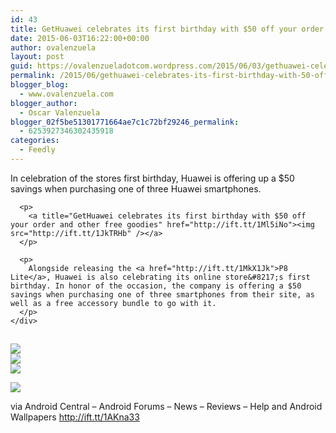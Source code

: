 ```yaml
---
id: 43
title: GetHuawei celebrates its first birthday with $50 off your order and other free goodies
date: 2015-06-03T16:22:00+00:00
author: ovalenzuela
layout: post
guid: https://ovalenzueladotcom.wordpress.com/2015/06/03/gethuawei-celebrates-its-first-birthday-with-50-off-your-order-and-other-free-goodies
permalink: /2015/06/gethuawei-celebrates-its-first-birthday-with-50-off-your-order-and-other-free-goodies.html
blogger_blog:
  - www.ovalenzuela.com
blogger_author:
  - Oscar Valenzuela
blogger_02f5be51301771664ae7c1c72bf29246_permalink:
  - 6253927346302435918
categories:
  - Feedly
---
```

<div>
  <div>
    <div>
      <p>
        In celebration of the stores first birthday, Huawei is offering up a $50 savings when purchasing one of three Huawei smartphones.
      </p>
      
      <p>
        <a title="GetHuawei celebrates its first birthday with $50 off your order and other free goodies" href="http://ift.tt/1Ml5iNo"><img src="http://ift.tt/1JkTRHb" /></a>
      </p>
      
      <p>
        Alongside releasing the <a href="http://ift.tt/1MkX1Jk">P8 Lite</a>, Huawei is also celebrating its online store&#8217;s first birthday. In honor of the occasion, the company is offering a $50 savings when purchasing one of three smartphones from their site, as well as a free accessory bundle to go with it.
      </p>
    </div>
  </div>
</div>

<img height="1" width="1" src="http://ift.tt/1HKDHRu" border="0" />

<a rel="nofollow" href="http://ift.tt/1HKDHRw"><img src="http://ift.tt/1AKnaAk" border="0" /></a>  
<a rel="nofollow" href="http://ift.tt/1AKnaAm"><img src="http://ift.tt/1AKnaQA" border="0" /></a>  
<a rel="nofollow" href="http://ift.tt/1AKnaQC"><img src="http://ift.tt/1AKn9MN" border="0" /></a>

[<img src="http://ift.tt/1AKn9MP" border="0" />](http://ift.tt/1HKDHRB)<img height="1" width="1" src="http://ift.tt/1AKnaQE" border="0" /><img height="1" alt="" width="1" src="http://ift.tt/1AKnaQI" />

via Android Central &#8211; Android Forums &#8211; News &#8211; Reviews &#8211; Help and Android Wallpapers http://ift.tt/1AKna33